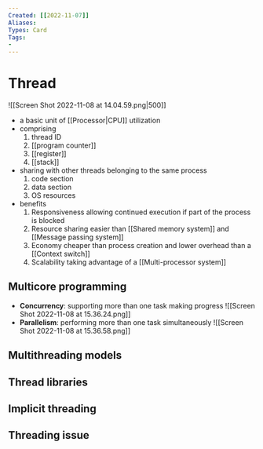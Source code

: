 ```yaml
---
Created: [[2022-11-07]]
Aliases: 
Types: Card
Tags: 
- 
---
```

# Thread
![[Screen Shot 2022-11-08 at 14.04.59.png|500]]
- a basic unit of [[Processor|CPU]] utilization
- comprising
	1. thread ID
	2. [[program counter]]
	3. [[register]]
	4. [[stack]]
- sharing with other threads belonging to the same process
	1. code section
	2. data section
	3. OS resources
- benefits
	1. Responsiveness
	   allowing continued execution if part of the process is blocked
	2. Resource sharing
	   easier than [[Shared memory system]] and [[Message passing system]]
	3. Economy
	   cheaper than process creation and lower overhead than a [[Context switch]]
	4. Scalability
	   taking advantage of a [[Multi-processor system]]


## Multicore programming
- **Concurrency**: supporting more than one task making progress
![[Screen Shot 2022-11-08 at 15.36.24.png]]
- **Parallelism**: performing more than one task simultaneously
![[Screen Shot 2022-11-08 at 15.36.58.png]]


## Multithreading models

## Thread libraries

## Implicit threading

## Threading issue
